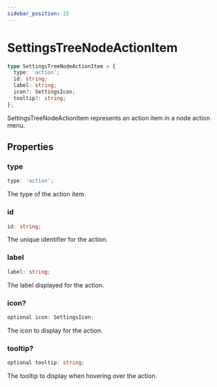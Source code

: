 ```yaml
---
sidebar_position: 15
---
```


# SettingsTreeNodeActionItem

```typescript
type SettingsTreeNodeActionItem = {
  type: 'action';
  id: string;
  label: string;
  icon?: SettingsIcon;
  tooltip?: string;
};
```

SettingsTreeNodeActionItem represents an action item in a node action menu.

## Properties

### type

```typescript
type: 'action';
```

The type of the action item.

### id

```typescript
id: string;
```

The unique identifier for the action.

### label

```typescript
label: string;
```

The label displayed for the action.

### icon?

```typescript
optional icon: SettingsIcon;
```

The icon to display for the action.

### tooltip?

```typescript
optional tooltip: string;
```

The tooltip to display when hovering over the action.
